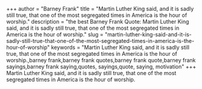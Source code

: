 +++
author = "Barney Frank"
title = "Martin Luther King said, and it is sadly still true, that one of the most segregated times in America is the hour of worship."
description = "the best Barney Frank Quote: Martin Luther King said, and it is sadly still true, that one of the most segregated times in America is the hour of worship."
slug = "martin-luther-king-said-and-it-is-sadly-still-true-that-one-of-the-most-segregated-times-in-america-is-the-hour-of-worship"
keywords = "Martin Luther King said, and it is sadly still true, that one of the most segregated times in America is the hour of worship.,barney frank,barney frank quotes,barney frank quote,barney frank sayings,barney frank saying,quotes, sayings,quote, saying, motivation"
+++
Martin Luther King said, and it is sadly still true, that one of the most segregated times in America is the hour of worship.
